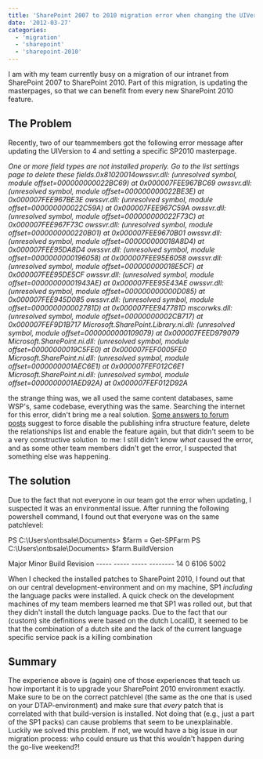 ```yaml
---
title: 'SharePoint 2007 to 2010 migration error when changing the UIVersion and masterpages'
date: '2012-03-27'
categories:
  - 'migration'
  - 'sharepoint'
  - 'sharepoint-2010'
---
```


I am with my team currently busy on a migration of our intranet from SharePoint 2007 to SharePoint 2010. Part of this migration, is updating the masterpages, so that we can benefit from every new SharePoint 2010 feature.

## The Problem

Recently, two of our teammembers got the following error message after updating the UIVersion to 4 and setting a specific SP2010 masterpage.

_One or more field types are not installed properly. Go to the list settings page to delete these fields.<nativehr>0x81020014</nativehr><nativestack>owssvr.dll: (unresolved symbol, module offset=000000000022BC69) at 0x000007FEE967BC69 owssvr.dll: (unresolved symbol, module offset=000000000022BE3E) at 0x000007FEE967BE3E owssvr.dll: (unresolved symbol, module offset=000000000022C59A) at 0x000007FEE967C59A owssvr.dll: (unresolved symbol, module offset=000000000022F73C) at 0x000007FEE967F73C owssvr.dll: (unresolved symbol, module offset=0000000000220B01) at 0x000007FEE9670B01 owssvr.dll: (unresolved symbol, module offset=000000000018A8D4) at 0x000007FEE95DA8D4 owssvr.dll: (unresolved symbol, module offset=0000000000196058) at 0x000007FEE95E6058 owssvr.dll: (unresolved symbol, module offset=000000000018E5CF) at 0x000007FEE95DE5CF owssvr.dll: (unresolved symbol, module offset=00000000001943AE) at 0x000007FEE95E43AE owssvr.dll: (unresolved symbol, module offset=000000000000D085) at 0x000007FEE945D085 owssvr.dll: (unresolved symbol, module offset=000000000002781D) at 0x000007FEE947781D mscorwks.dll: (unresolved symbol, module offset=00000000002CB717) at 0x000007FEF9D1B717 Microsoft.SharePoint.Library.ni.dll: (unresolved symbol, module offset=0000000000109079) at 0x000007FEED979079 Microsoft.SharePoint.ni.dll: (unresolved symbol, module offset=00000000019C5FE0) at 0x000007FEF0005FE0 Microsoft.SharePoint.ni.dll: (unresolved symbol, module offset=0000000001AEC6E1) at 0x000007FEF012C6E1 Microsoft.SharePoint.ni.dll: (unresolved symbol, module offset=0000000001AED92A) at 0x000007FEF012D92A </nativestack>_

the strange thing was, we all used the same content databases, same WSP's, same codebase, everything was the same. Searching the internet for this error, didn't bring me a real solution. [Some answers to forum posts](http://social.technet.microsoft.com/Forums/nl/sharepoint2010setup/thread/a30f0ffd-782f-4d4a-9c22-b92bac0fad4f) suggest to force disable the publishing infra structure feature, delete the relationships list and enable the feature again, but that didn't seem to be a very constructive solution  to me: I still didn't know *what* caused the error, and as some other team members didn't get the error, I suspected that something else was happening.

## The solution

Due to the fact that not everyone in our team got the error when updating, I suspected it was an environmental issue. After running the following powershell command, I found out that everyone was on the same patchlevel:

PS C:\\Users\\ontbsale\\Documents> $farm = Get-SPFarm PS C:\\Users\\ontbsale\\Documents> $farm.BuildVersion

Major Minor Build Revision ----- ----- ----- -------- 14 0 6106 5002

When I checked the installed patches to SharePoint 2010, I found out that on our central development-environment and on my machine, SP1 *including* the language packs were installed. A quick check on the development machines of my team members learned me that SP1 was rolled out, but that they didn't install the dutch language packs. Due to the fact that our (custom) site definitions were based on the dutch LocalID, it seemed to be that the combination of a dutch site and the lack of the current language specific service pack is a killing combination

## Summary

The experience above is (again) one of those experiences that teach us how important it is to upgrade your SharePoint 2010 environment exactly. Make sure to be on the correct patchlevel (the same as the one that is used on your DTAP-environment) and make sure that *every* patch that is correlated with that build-version is installed. Not doing that (e.g., just a part of the SP1 packs) can cause problems that seem to be unexplainable. Luckily we solved this problem. If not, we would have a big issue in our migration process: who could ensure us that this wouldn't happen during the go-live weekend?!
